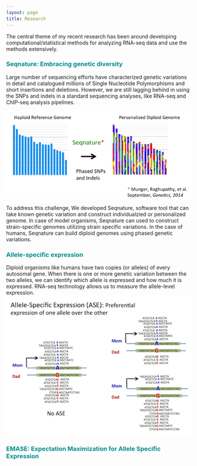 ```yaml
---
layout: page
title: Research
---
```


The central theme of my recent research has been around developing computational/statistical methods for analyzing RNA-seq data and use the methods extensively. 

### <font color="DarkCyan">Seqnature: Embracing genetic diversity </font>
Large number of sequencing efforts have characterized genetic variations in detail and catalogued millions of Single Nucleotide Polymorphisms and short insertions and deletions. However, we are still lagging behind in using the SNPs and indels in a standard sequencing analyses, like RNA-seq and ChIP-seq analysis pipelines. 

![Seqnature](/public/images/seqnature-personalized-genome.png)

To address this challenge, We developed Seqnature, software tool that can take known genetic variation and construct individualzied or personalized genome. In case of model organisms, Seqnature can used to construct strain-specific genomes utilizing strain specific variations. In the case of humans, Seqnature can build diploid genomes using phased genetic variations.
 

### <font color="DarkCyan">Allele-specific expression </font>
Diploid organisms like humans have two copies (or alleles) of every autosomal gene. When there is one or more genetic variation between the two alleles, we can identify which allele is expressed and how much it is expressed. RNA-seq technology allows us to measure the allele-level expression. 
![ASE](/public/images/ASE-cartoon.jpg)

### <font color="DarkCyan">EMASE: Expectation Maximization for Allele Specific Expression</font>
